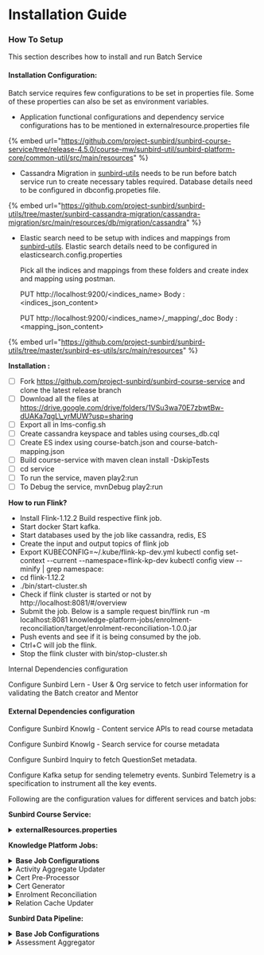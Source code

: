 # Installation Guide

### How To Setup

This section describes how to install and run Batch Service

#### **Installation Configuration:**

Batch service requires few configurations to be set in properties file. Some of these properties can also be set as environment variables.

* Application functional configurations and dependency service configurations has to be mentioned in externalresource.properties file

{% embed url="https://github.com/project-sunbird/sunbird-course-service/tree/release-4.5.0/course-mw/sunbird-util/sunbird-platform-core/common-util/src/main/resources" %}

* Cassandra Migration in [sunbird-utils](https://github.com/project-sunbird/sunbird-utils) needs to be run before batch service run to create necessary tables required. Database details need to be configured in dbconfig.propeties file.

{% embed url="https://github.com/project-sunbird/sunbird-utils/tree/master/sunbird-cassandra-migration/cassandra-migration/src/main/resources/db/migration/cassandra" %}

*   Elastic search need to be setup with indices and mappings from [sunbird-utils](https://github.com/project-sunbird/sunbird-utils). Elastic search details need to be configured in elasticsearch.config.properties

    Pick all the indices and mappings from these folders and create index and mapping using postman.

    PUT http://localhost:9200/\<indices\_name> Body : \<indices\_json\_content>

    PUT http://localhost:9200/\<indices\_name>/\_mapping/\_doc Body : \<mapping\_json\_content>

{% embed url="https://github.com/project-sunbird/sunbird-utils/tree/master/sunbird-es-utils/src/main/resources" %}

**Installation :**

* [ ] Fork https://github.com/project-sunbird/sunbird-course-service and clone the latest release branch
* [ ] Download all the files at https://drive.google.com/drive/folders/1VSu3wa70E7zbwtBw-dUAKa7qgL\_yrMUW?usp=sharing
* [ ] Export all in lms-config.sh
* [ ] Create cassandra keyspace and tables using courses\_db.cql
* [ ] Create ES index using course-batch.json and course-batch-mapping.json
* [ ] Build course-service with maven clean install -DskipTests
* [ ] cd service
* [ ] To run the service, maven play2:run
* [ ] To Debug the service, mvnDebug play2:run

**How to run Flink?**

* Install Flink-1.12.2 Build respective flink job.
* Start docker Start kafka.
* Start databases used by the job like cassandra, redis, ES
* Create the input and output topics of flink job
* Export KUBECONFIG=\~/.kube/flink-kp-dev.yml kubectl config set-context --current --namespace=flink-kp-dev kubectl config view --minify | grep namespace:
* cd flink-1.12.2
* ./bin/start-cluster.sh
* Check if flink cluster is started or not by http://localhost:8081/#/overview
* Submit the job. Below is a sample request bin/flink run -m localhost:8081 knowledge-platform-jobs/enrolment-reconciliation/target/enrolment-reconciliation-1.0.0.jar
* Push events and see if it is being consumed by the job.
* Ctrl+C will job the flink.
* Stop the flink cluster with bin/stop-cluster.sh

Internal Dependencies configuration

Configure Sunbird Lern - User & Org service to fetch user information for validating the Batch creator and Mentor

#### External Dependencies configuration

Configure Sunbird Knowlg - Content service APIs to read course metadata

Configure Sunbird Knowlg - Search service for course metadata

Configure Sunbird Inquiry to fetch QuestionSet metadata.

Configure Kafka setup for sending telemetry events. Sunbird Telemetry is a specification to instrument all the key events.

Following are the configuration values for different services and batch jobs:

**Sunbird Course Service:**

<details>

<summary><strong>externalResources.properties</strong></summary>

```
content_url=/content/v3/hierarchy/
ekstep_content_search_url=/v3/search
ekstep_telemetry_api_url=/data/v3/telemetry
ekstep_authorization=
ekstep_course_publish_url=/content/v3/publish
ekstep_metrics_api_url=/metrics/consumption/content-usage
ekstep_es_metrics_api_url=/metrics/creation/content-snapshot
ekstep.tag.api.url=/tag/register
ekstep.content.update.url=/system/v3/content/update/
sunbird_installation=sunbird
sunbird_analytics_api_base_url=https://dev.ekstep.in/api/data/v3
sunbird_search_service_api_base_url=https://dev.sunbirded.org/action
ekstep_api_base_url=https://dev.sunbirded.org/action
sunbird_user_org_api_base_url=https://dev.sunbirded.org/api
sunbird_search_organisation_api=/v1/org/search
sunbird_read_user_api=/private/user/v1/read
sunbird_search_user_api=/v1/user/search
sunbird_send_email_notifictaion_api=/v1/notification/email
sunbird_mail_server_host=
sunbird_mail_server_port=
sunbird_mail_server_username=
sunbird_mail_server_password=
sunbird_mail_server_from_email=support@open-sunbird.org
sunbird_username_num_digits=4
ekstep_concept_base_url=/domain/v3/{domain}/concepts/list
ekstep_domain_url=/domain/v3/list
quartz_course_batch_timer=0 0 0/4 1/1 * ? *
quartz_upload_timer=0 0 23 1/1 * ? *
quartz_course_publish_timer=0 0 0/1 1/1 * ? *
quartz_matrix_report_timer=0 0 0/4 1/1 * ? *
quartz_shadow_user_migration_timer=0 0 2 1/1 * ? *
sunbird_account_name=
sunbird_account_key=
download_link_expiry_timeout=300
sunbird_encryption_key=SunBird
sunbird_encryption_mode=local
quartz_metrics_timer =0 0 0/4 * * ? *
sunbird_encryption=ON
sunbird_allowed_login=You can use your cellphone number to login
#size of bulk upload data is 1001 including header in csv file
sunbird_user_bulk_upload_size=1001
bulk_upload_org_data_size=300
bulk_upload_batch_data_size=200
user_relations=address,education,jobProfile,orgUser
org_relations=orgUser,address
batch_relations=
default_date_range=7
sunbird_web_url=https://dev.sunbirded.org
sunbird_app_url=
sunbird_channel_read_api=/v1/channel/read
sunbird_framework_read_api=/v1/framework/read
# background actor modes {local,remote}
background_actor_provider=remote
# actor modes {local,remote}
api_actor_provider=local
# cassandra modes {standalone,embedded}
sunbird_cassandra_mode=standalone
embeddedCassandra_TimeOut=20000000000
embedded_cassandra_host=127.0.0.1
embedded_cassandra_port=9142
#file to load cassandra DB into memory.
embedded_cql_file_name=cassandra.cql
fcm.url=https://fcm.googleapis.com/fcm/send
sunbird_default_country_code=+91
#put the default evn logo url here or System Env variable with 
#same key. code will first search from EVN then here.
sunbird_env_logo_url=http://via.placeholder.com/100x50
es_search_url=http://localhost:9200
es_metrics_port=9200
system_settings_properties=phoneUnique,emailUnique
sunbird_default_welcome_sms=Welcome to DIKSHA.
quartz_update_user_count_timer=0 0 2 1/1 * ? *
sunbird_url_shortner_base_url=https://api-ssl.bitly.com/v3/shorten?access_token=
sunbird_url_shortner_access_token=
ekstep.channel.reg.api.url=/channel/v3/create
ekstep.channel.list.api.url=/channel/v3/list
quartz_channel_reg_timer=0 0 1 1/1 * ? *
sunbird_otp_allowed_attempt=2

#Telemetry producer related info
telemetry_pdata_id=local.sunbird.learning.service
telemetry_pdata_pid=learning-service
telemetry_pdata_ver=2.10.0
#elastic search top n result count for telemetry
searchTopN=5
telemetry_queue_threshold_value=200
ekstep.channel.update.api.url=/channel/v3/update

sunbird_learner_service_url=http://localhost:9000
sunbird_content_read=/content/v3/read
# Sunbird lms telemetry url
sunbird_lms_base_url=http://localhost:9000
sunbird_telemetry_api_path=/v1/telemetry
sunbird_lms_authorization=
# Sunbird Installation mail
sunbird_installation_email=dummy@dummy.org
sunbird_valid_location_types=state,district,block;cluster
# Bulk upload file max size in MB
file_upload_max_size=10
sunbird_default_channel=
# Batch size for cassandra batch operation
cassandra_write_batch_size=100
sunbird_telemetry_base_url=http://localhost:9000
sunbird_cs_search_path=/composite/v1/search
# Sunbird OpenSaber Integration
sunbird_open_saber_bridge_enable=false
sunbird_default_user_type=teacher
sunbird_installation_display_name=sunbird
sunbird_app_name="Sunbird"
sunbird_email_max_recipients_limit=100
sunbird_user_max_encryption_limit=100
sunbird_sso_client_id=
sunbird_sso_username=
sunbird_sso_password=
sunbird_sso_url=
sunbird_sso_realm=
sunbird_keycloak_user_federation_provider_id=
sunbird_keycloak_required_action_link_expiration_seconds=155520000
sunbird_url_shortner_enable=false
sunbird_user_profile_field_default_visibility=public
sunbird_api_request_lower_case_fields=source,externalId,userName,provider,loginId,email,prevUsedEmail
# Textbook TOC Api
sunbird_content_read_api=/content/v3/read
textbook_toc_allowed_content_types=TextBook,Collection,LessonPlan
sunbird_get_hierarchy_api=/content/v3/hierarchy
sunbird_update_hierarchy_api=/content/v3/hierarchy/update
textbook_toc_max_csv_rows=6500
textbook_toc_input_mapping={\"identifier\":\"Identifier\",\"frameworkCategories\":{\"board\":\"Board\",\"medium\":\"Medium\",\"gradeLevel\":\"Grade\",\"subject\":\"Subject\"},\"hierarchy\":{\"Textbook\":\"Textbook Name\",\"L:1\":\"Level 1 Textbook Unit\",\"L:2\":\"Level 2 Textbook Unit\",\"L:3\":\"Level 3 Textbook Unit\",\"L:4\":\"Level 4 Textbook Unit\"},\"metadata\":{\"description\":\"Description\",\"topic\":\"Mapped Topics\",\"keywords\":\"Keywords\",\"purpose\":\"Purpose of Content to be linked\",\"dialcodeRequired\":\"QR Code Required?\",\"dialcodes\":\"QR Code\"}}
textbook_toc_file_suppress_column_names=true
sunbird_texbook_toc_csv_ttl=86400
textbook_toc_mandatory_fields={\"Textbook\":\"Textbook Name\",\"L:1\":\"Level 1 Textbook Unit\"}
sunbird_toc_linked_content_column_name=Linked Content {0}
sunbird_toc_max_first_level_units=30
sunbird_content_cloud_storage_type=azure
sunbird_content_azure_storage_container=sunbird-content-dev
sunbird_cloud_content_folder=content
sunbird_otp_expiration=1800
sunbird_otp_length=6
sunbird_otp_hour_rate_limit=5
sunbird_otp_day_rate_limit=20
sunbird_rate_limit_enabled=true
framework_read_api_url=/framework/v3/read
sunbird_link_dial_code_api=/collection/v3/dialcode/link
sunbird_linked_content_base_url=https://dev.sunbirded.org/play/content/
textbook_toc_output_mapping={\"identifier\":\"Identifier\",\"frameworkCategories\":{\"board\":\"Board\",\"medium\":\"Medium\",\"gradeLevel\":\"Grade\",\"subject\":\"Subject\"},\"hierarchy\":{\"Textbook\":\"Textbook Name\",\"L:1\":\"Level 1 Textbook Unit\",\"L:2\":\"Level 2 Textbook Unit\",\"L:3\":\"Level 3 Textbook Unit\",\"L:4\":\"Level 4 Textbook Unit\"},\"metadata\":{\"description\":\"Description\",\"topic\":\"Mapped Topics\",\"keywords\":\"Keywords\",\"purpose\":\"Purpose of Content to be linked\",\"dialcodeRequired\":\"QR Code Required?\",\"dialcodes\":\"QR Code\"},\"linkedContent\":{\"Linked Content 1\":\"Linked Content 1\",\"Linked Content 2\":\"Linked Content 2\",\"Linked Content 3\":\"Linked Content 3\",\"Linked Content 4\":\"Linked Content 4\",\"Linked Content 5\":\"Linked Content 5\",\"Linked Content 6\":\"Linked Content 6\",\"Linked Content 7\":\"Linked Content 7\",\"Linked Content 8\":\"Linked Content 8\",\"Linked Content 9\":\"Linked Content 9\",\"Linked Content 10\":\"Linked Content 10\",\"Linked Content 11\":\"Linked Content 11\",\"Linked Content 12\":\"Linked Content 12\",\"Linked Content 13\":\"Linked Content 13\",\"Linked Content 14\":\"Linked Content 14\",\"Linked Content 15\":\"Linked Content 15\",\"Linked Content 16\":\"Linked Content 16\",\"Linked Content 17\":\"Linked Content 17\",\"Linked Content 18\":\"Linked Content 18\",\"Linked Content 19\":\"Linked Content 19\",\"Linked Content 20\":\"Linked Content 20\",\"Linked Content 21\":\"Linked Content 21\",\"Linked Content 22\":\"Linked Content 22\",\"Linked Content 23\":\"Linked Content 23\",\"Linked Content 24\":\"Linked Content 24\",\"Linked Content 25\":\"Linked Content 25\"},\"Linked Content 26\":\"Linked Content 26\",\"Linked Content 27\":\"Linked Content 27\",\"Linked Content 28\":\"Linked Content 28\",\"Linked Content 29\":\"Linked Content 29\",\"Linked Content 30\":\"Linked Content 30\"}
# For other environments
sunbird_content_search_url=/v1/content/search
# For Local
# sunbird_content_search_url=/content/v1/search
sunbird_time_zone=Asia/Kolkata
# For other environments
sunbird_dialcode_search_api=/v1/dialcode/list
# For Local
# sunbird_dialcode_search_api=/dialcode/v1/list
sunbird_cs_base_url=https://dev.sunbirded.org/api
sunbird_health_check_enable=true
sunbird_sync_read_wait_time=1500
sunbird_course_metrics_container=reports
sunbird_course_metrics_report_folder=course-progress-reports
sunbird_assessment_report_folder=assessment-reports
sunbird_gzip_size_threshold=262144
sunbird_analytics_blob_account_name=
sunbird_analytics_blob_account_key=
sunbird_redis_port=6379
sunbird_redis_host=127.0.0.1
sunbird_redis_scan_interval=2000
sunbird_cache_enable=false
sunbird_redis_connection_pool_size=250
#kafka_topics_instruction={{env}}{{bb}}.coursebatch.job.request
kafka_urls=localhost:9092
sunbird_audit_event_batch_allowed=false
sunbird_fuzzy_search_threshold=0.5
sunbird_state_img_url=https://sunbirddev.blob.core.windows.net/orgemailtemplate/img/File-0128212938260643843.png
sunbird_diksha_img_url=https://sunbirddev.blob.core.windows.net/orgemailtemplate/img/File-0128212989820190722.png
sunbird_cert_completion_img_url=https://sunbirddev.blob.core.windows.net/orgemailtemplate/img/File-0128212919987568641.png
sunbird_reset_pass_msg=Your have requested to reset password. Click on the link to set a password: {0}
sunbird_reset_pass_mail_subject=Reset Password
sunbird_subdomain_keycloak_base_url=https://merge.dev.sunbirded.org/auth/
kafka_topics_certificate_instruction={{env}}{{bb}}.issue.certificate.request
kafka_linger_ms=5
sunbird_cert_service_base_url=
sunbird_cert_download_uri=/v1/user/certs/download
#{0} instancename , {1} toaccountemail or phone in mask , {2} from account email/phone in mask
sunbird_account_merge_body=All your {0} usage details are merged into your account {1} . The account {2} has been deleted
sunbird_user_upload_error_visualization_threshold=20001
sunbird_course_completion_certificate_name=100PercentCompletionCertificate
sunbird_migrate_user_body=You can now access your {0} state teacher account using {1}. Please log out and login once again to see updated details.
#kafka_assessment_topic={{env}}{{bb}}.telemetry.assess
sunbird_account_merge_subject=Account merged successfully
sunbird_pass_regex=(?=.*[0-9])(?=.*[a-z])(?=.*[A-Z])(?=.*[!\"#$%&'()*+,-./:;<=>?@\\[\\]^_`{|}~])(?=\\S+$).{8,}
sunbird_cert_template_url=/asset/v4/read
sunbird_user_create_sync_type=ES
sunbird_user_create_sync_topic={{env}}{{bb}}.user.events
sigterm_stop_delay=40
sunbird_user_qrcode_courses_limit=5000
learning.content.props.to.add=mimeType,contentType,name,code,description,keywords,framework,copyright,topic
druid_proxy_api_host=localhost
druid_proxy_api_port=8082
druid_proxy_api_endpoint=/druid/v2/
#cert v1 template read url
sunbird_cert_template_read_url=/cert/v1/template/read
kafka_assessment_topic=
sunbird_msg_sender=
sunbird_msg_91_auth=
sunbird_api_mgr_base_url=https://dev.sunbirded.org/api
enrollment_list_size=1000
```

</details>

**Knowledge Platform Jobs:**

<details>

<summary><strong>Base Job Configurations</strong></summary>

```
kafka {
  broker-servers = "localhost:9092"
  zookeeper = "localhost:2181"
}

job {
  enable.distributed.checkpointing = false
  statebackend {
    blob {
      storage {
        account = "blob.storage.account"
        container = "kp-checkpoints"
        checkpointing.dir = "flink-jobs"
      }
    }
    base.url = "wasbs://"${job.statebackend.blob.storage.container}"@"${job.statebackend.blob.storage.account}"/"${job.statebackend.blob.storage.checkpointing.dir}
  }
}

task {
  checkpointing.compressed = true
  checkpointing.pause.between.seconds = 30000
  parallelism = 1
  checkpointing.interval = 60000
  restart-strategy.attempts = 3
  restart-strategy.delay = 30000 # in milli-seconds
}

redis {
  host = localhost
  port = 6379
  connection {
    max = 2
    idle.min = 1
    idle.max = 2
    minEvictableIdleTimeSeconds = 120
    timeBetweenEvictionRunsSeconds = 300
  }
}
lms-cassandra {
  host = "localhost"
  port = "9042"
}

neo4j {
  routePath = "bolt://localhost:7687"
  graph = "domain"
}

es {
  basePath = "localhost:9200"
}

schema {
  basePath = "https://sunbirddev.blob.core.windows.net/sunbird-content-dev/schemas/local"
  supportedVersion = {"itemset": "2.0"}
}

media_download_duration = "300 seconds"
```

</details>

<details>

<summary>Activity Aggregate Updater</summary>

```
include "base-config.conf"

kafka {
  input.topic = ${job.env}{{bb}}".coursebatch.job.request"
  output.audit.topic = ${job.env}{{bb}}".telemetry.raw"
  output.failed.topic = ${job.env}{{bb}}".activity.agg.failed"
  output.certissue.topic = ${job.env}{{bb}}".issue.certificate.request"
  groupId = ${job.env}{{bb}}"-activity-aggregate-updater-group"
}

task {
  window.shards = 1
  consumer.parallelism = 1
  dedup.parallelism = 1
  activity.agg.parallelism = 1
  enrolment.complete.parallelism = 1
}

lms-cassandra {
  keyspace = "sunbird_courses"
  consumption.table = "user_content_consumption"
  user_activity_agg.table = "user_activity_agg"
  user_enrolments.table = "user_enrolments"
}

redis {
  database {
    relationCache.id = 10
  }
}

dedup-redis {
  host = 11.2.4.22
  port = 6379
  database.index = 3
  database.expiry = 604800
}

threshold.batch.read.interval = 60 // In sec
threshold.batch.read.size = 1000
threshold.batch.write.size = 10

activity {
  module.aggs.enabled = true
  input.dedup.enabled = true
  filter.processed.enrolments = true
  collection.status.cache.expiry = 3600
}

service {
  search {
    basePath = "http://11.2.6.6/search"
  }
}
```

</details>

<details>

<summary>Cert Pre-Processor</summary>

```
include "base-config.conf"

kafka {
  input.topic = ${job.env}{{bb}}".issue.certificate.request"
  output.topic = ${job.env}{{bb}}".generate.certificate.request"
  output.failed.topic = ${job.env}{{bb}}".issue.certificate.failed"
  groupId = ${job.env}{{bb}}"-collection-cert-pre-processor-group"
}

task {
  consumer.parallelism = 1
  parallelism = 1
  generate_certificate.parallelism = 1
}

lms-cassandra {
  keyspace = "sunbird_courses"
  user_enrolments.table = "user_enrolments"
  course_batch.table = "course_batch"
  assessment_aggregator.table = "assessment_aggregator"
  user_activity_agg.table = "user_activity_agg"
}

cert_domain_url="https://dev.sunbirded.org"
user_read_api = "/private/user/v1/read"
content_read_api = "/content/v3/read"

service {
    content.basePath = "http://localhost:9000"
    learner.basePath = "http://localhost:9000"
}

redis-meta {
  host = localhost
  port = 6379
}
assessment.metrics.supported.contenttype = ["SelfAssess"]
enable.suppress.exception = true
```

</details>

<details>

<summary>Cert Generator</summary>

```
include "base-config.conf"

kafka {
  input.topic = ${job.env}{{bb}}".generate.certificate.request"
  output.failed.topic = ${job.env}{{bb}}".generate.certificate.failed"
  groupId = ${job.env}{{bb}}"-certificate-generator-group"
  output.audit.topic = ${job.env}{{bb}}".telemetry.raw"
}

task {
  consumer.parallelism = 1
  parallelism = 1
  notifier.parallelism = 1
  userfeed.parallelism = 1
}

service {
    certreg.basePath = "http://localhost:9000/certreg"
    learner.basePath = "http://localhost:9000/learner"
    enc.basePath = "http://localhost:9000/enc"
    rc.basePath = "http://localhost:8081/api/v1"
    rc.entity = "TrainingCertificate"
}

lms-cassandra {
  keyspace = "sunbird_courses"
  user_enrolments.table = "user_enrolments"
  course_batch.table = "course_batch"
  sbkeyspace = "sunbird"
  certreg.table ="cert_registry"
}

enable.suppress.exception = true
enable.rc.certificate = true
```

</details>

<details>

<summary>Enrolment Reconciliation</summary>

```
include "base-config.conf"

kafka {
  input.topic = ${job.env}{{bb}}".batch.enrolment.sync.request"
  output.audit.topic = ${job.env}{{bb}}".telemetry.raw"
  output.failed.topic = ${job.env}{{bb}}".enrolment.reconciliation.failed"
  output.certissue.topic = ${job.env}{{bb}}".issue.certificate.request"
  groupId = ${job.env}{{bb}}"-enrolment-reconciliation-group"
}

task {
  window.shards = 1
  consumer.parallelism = 1
  enrolment.reconciliation.parallelism = 1
  enrolment.complete.parallelism = 1
}

lms-cassandra {
  keyspace = "sunbird_courses"
  consumption.table = "user_content_consumption"
  user_activity_agg.table = "user_activity_agg"
  user_enrolments.table = "user_enrolments"
}

redis {
  database {
    relationCache.id = 10
  }
}

threshold.batch.write.size = 10

activity {
  module.aggs.enabled = true
  filter.processed.enrolments = true
  collection.status.cache.expiry = 3600
}

service {
  search {
    basePath = "http://11.2.6.6/search"
  }
}
```

</details>

<details>

<summary>Relation Cache Updater</summary>

```
include "base-config.conf"

kafka {
  input.topic = ${job.env}{{bb}}".content.postpublish.request"
  groupId = ${job.env}{{bb}}"-relation-cache-updater-group"
}

task {
  consumer.parallelism = 1
  parallelism = 2
}

lms-cassandra {
  keyspace = "dev_hierarchy_store"
  table = "content_hierarchy"
}

redis {
  database.index = 10
}

dp-redis {
  host = 11.2.4.22
  port = 6379
  database.index = 5
}
```

</details>

**Sunbird Data Pipeline:**

<details>

<summary><strong>Base Job Configurations</strong></summary>

```
kafka {
  consumer.broker-servers = "localhost:9092"
  producer {
    broker-servers = "localhost:9092"
    max-request-size = 1572864
    batch.size = 98304
    linger.ms = 10
  }
}

job {
  env = "local"
  enable.distributed.checkpointing = false
  statebackend {
    blob {
      storage {
        account = "blob.storage.account"
        container = "telemetry-container"
        checkpointing.dir = "flink-jobs"
      }
    }
    base.url = "wasbs://"${job.statebackend.blob.storage.container}"@"${job.statebackend.blob.storage.account}"/"${job.statebackend.blob.storage.checkpointing.dir}
  }
}

task {
  checkpointing.compressed = true
  checkpointing.interval = 60000
  checkpointing.pause.between.seconds = 30000
  restart-strategy.attempts = 3
  restart-strategy.delay = 30000 # in milli-seconds
  parallelism = 1
  consumer.parallelism = 1
}

redisdb.connection.timeout = 30000

redis {
  host = localhost
  port = 6379
}

redis-meta {
  host = localhost
  port = 6379
}

postgres {
  host = localhost
  port = 5432
  maxConnections = 2
  user = "postgres"
  password = "postgres"
}

lms-cassandra {
  host = "localhost"
  port = "9042"
}
```

</details>

<details>

<summary>Assessment Aggregator</summary>

```
include "base-config.conf"

kafka {
  input.topic = ${job.env}{{bb}}".telemetry.assess"
  failed.topic= ${job.env}{{bb}}".telemetry.assess.failed"
  groupId = ${job.env}{{bb}}"-assessment-aggregator-group"
  output.certissue.topic =  ${job.env}{{bb}}".issue.certificate.request"
}

task {
  consumer.parallelism = 1
  downstream.parallelism = 1
  assessaggregator {
    parallelism = 1
  }
  scoreaggregator {
    parallelism = 1
  }
}

lms-cassandra {
  keyspace = "sunbird_courses"
  table = "assessment_aggregator"
  questionudttype= "question"
  enrolmentstable = "user_enrolments"
  activitytable = "user_activity_agg"
}
redis {
  database {
    relationCache.id = 10
    contentCache.id = 5
  }
}
assessment.skip.missingRecords = false
content.read.api = "http://dev.sunbirded.org/api/content/v1/read/"
user.activity.agg.type="attempt_metrics"
```

</details>
